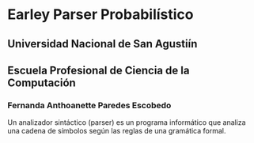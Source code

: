 # Earley Parser Probabilístico 
## Universidad Nacional de San Agustiín
## Escuela Profesional de Ciencia de la Computación
### Fernanda Anthoanette Paredes Escobedo

Un analizador sintáctico (parser) es un programa informático que analiza una cadena de símbolos según las reglas de una gramática formal.
